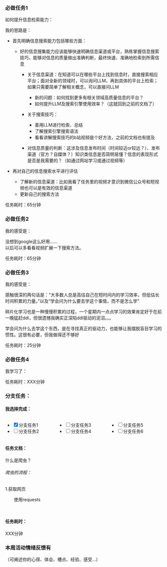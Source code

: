 <!doctype html><div class="lake-content" typography="classic"><h3 id="UiD4p"><span class="ne-text">必做任务1</span></h3><p id="ud0edb294" class="ne-p"><span class="ne-text">如何提升信息检索能力：</span></p><p id="uc3a9ff97" class="ne-p"><span class="ne-text">我的思路是：</span></p><ul class="ne-ul"><li id="u939c150e" data-lake-index-type="0"><span class="ne-text">首先明确信息搜索能力包括哪些方面：</span></li></ul><ul class="ne-list-wrap"><ul ne-level="1" class="ne-ul"><li id="u345e3350" data-lake-index-type="0"><span class="ne-text">好的信息搜集能力应该能够快速明确信息渠道或平台，熟练掌握信息搜索技巧，能够对信息的质量做出准确判断，最终快速、准确地检索到所需信息</span></li></ul></ul><ul class="ne-list-wrap"><ul class="ne-list-wrap"><ul ne-level="2" class="ne-ul"><li id="u1dd4da09" data-lake-index-type="0"><span class="ne-text">关于信息渠道：在知道可以在哪些平台上找到信息时，直接搜索相应平台；面对全新的领域时，可以询问LLM，再到具体的平台上检索；如果只需要简单了解相关概念，可以直接问LLM</span></li></ul></ul></ul><ul class="ne-list-wrap"><ul class="ne-list-wrap"><ul class="ne-list-wrap"><ul ne-level="3" class="ne-ul"><li id="u7eece8bd" data-lake-index-type="0"><span class="ne-text">新的问题：如何找到更多有相关领域高质量信息的平台？</span></li><li id="u51d36182" data-lake-index-type="0"><span class="ne-text">如何提升LLM及搜索引擎使用效率？（这就回到之前的文档了）</span></li></ul></ul></ul></ul><ul class="ne-list-wrap"><ul class="ne-list-wrap"><ul ne-level="2" class="ne-ul"><li id="ubb26a2a5" data-lake-index-type="0"><span class="ne-text">关于搜索技巧：</span></li></ul></ul></ul><ul class="ne-list-wrap"><ul class="ne-list-wrap"><ul class="ne-list-wrap"><ul ne-level="3" class="ne-ul"><li id="ufbad2e28" data-lake-index-type="0"><span class="ne-text">善用LLM进行检索、总结</span></li><li id="u10046d69" data-lake-index-type="0"><span class="ne-text">了解搜索引擎搜索语法</span></li><li id="ub7e815ce" data-lake-index-type="0"><span class="ne-text">看看讲解搜索技巧的b站视频是个好方法，之前的文档也有提及</span></li></ul></ul></ul></ul><ul class="ne-list-wrap"><ul class="ne-list-wrap"><ul ne-level="2" class="ne-ul"><li id="u8ee91927" data-lake-index-type="0"><span class="ne-text">对信息质量的判断：这涉及信息发布时间（时间较近or较远？）、发布渠道（官方？自媒体？）知识类信息是否简明易懂？信息的表现形式是否是我需要的？（如通过网站学习或通过视频等）</span></li></ul></ul></ul><ul class="ne-ul"><li id="ud121f82c" data-lake-index-type="0"><span class="ne-text">再对自己的信息搜索水平进行评估</span></li></ul><ul class="ne-list-wrap"><ul ne-level="1" class="ne-ul"><li id="ud3eb1b3d" data-lake-index-type="0"><span class="ne-text">了解新的信息渠道：比如我看了任务里的视频才意识到微信公众号和短视频也可以是有效的信息渠道</span></li><li id="u8fbd16b0" data-lake-index-type="0"><span class="ne-text">更新自己的搜索方法</span></li></ul></ul><p id="u42edf498" class="ne-p"><span class="ne-text"></span></p><p id="u6dad6e39" class="ne-p"><span class="ne-text"></span></p><p id="u85b4348b" class="ne-p"><span class="ne-text">任务耗时：65分钟</span></p><h3 id="EW4OH"><span class="ne-text">必做任务2</span></h3><p id="u0522d62b" class="ne-p"><span class="ne-text">我的感受是：</span></p><p id="u7d37799f" class="ne-p"><span class="ne-text">没想到google这么好用……<br />以后可以多看看视频扩展一下搜索方法。</span></p><p id="uc57426bd" class="ne-p"><span class="ne-text"></span></p><p id="u34e4c43f" class="ne-p"><span class="ne-text"></span></p><p id="u4c8bcafe" class="ne-p"><span class="ne-text">任务耗时：65分钟</span></p><h3 id="UDYiT"><span class="ne-text">必做任务3</span></h3><p id="u29172084" class="ne-p"><span class="ne-text">我的感受是：</span></p><p id="ufed88152" class="ne-p"><span class="ne-text">感触很深的两句话是：“大多数人总是高估自己在短时间内的学习效率，但低估长时间积累的力量。”以及“学会问为什么要去学这个事情，而不是怎么学”</span></p><p id="ue79b2776" class="ne-p"><span class="ne-text">碎片化学习也是一种慢慢积累的过程，一个星期内一点点学习的效果肯定好于在前一晚猛赶ddl，但很遗憾我确实正深陷ddl驱动的泥沼。。。</span></p><p id="u287b33cd" class="ne-p"><span class="ne-text"></span></p><p id="u7ea662a4" class="ne-p"><span class="ne-text">学会问为什么去学这个东西，是在寻找真正的驱动力，也能够让我摆脱盲目学习的惯性。这很有必要，但我做得还不够好</span></p><p id="u6836235d" class="ne-p"><span class="ne-text"></span></p><p id="u8a9ee826" class="ne-p"><span class="ne-text"></span></p><p id="uf3a67847" class="ne-p"><span class="ne-text"></span></p><p id="ue68920e8" class="ne-p"><span class="ne-text">任务耗时：25分钟</span></p><h3 id="boDqP"><span class="ne-text">必做任务4</span></h3><p id="u2be66e5f" class="ne-p"><span class="ne-text">我学习了：</span></p><p id="u4d2adcf0" class="ne-p"><span class="ne-text"></span></p><p id="uaf440b5e" class="ne-p"><span class="ne-text"></span></p><p id="u9744044b" class="ne-p"><span class="ne-text"></span></p><p id="u829218a1" class="ne-p"><span class="ne-text">任务耗时：XXX分钟</span></p><h3 id="eTKut"><span class="ne-text">分支任务：</span></h3><h4 id="zivjw"><span class="ne-text">我选择完成：</span></h4><article class="lake-columns" style="display: flex"><article class="lake-column-item" style="flex: 0.33333333000000004"><ul class="ne-tl"><li checked="true" id="uc4310cb5" data-lake-index-type="0"><input type="checkbox" checked="true"><span class="ne-text">分支任务1</span></li><li id="u3a738b00" data-lake-index-type="0"><input type="checkbox"><span class="ne-text">分支任务2</span></li></ul></article><article class="lake-column-item" style="flex: 0.33333333000000004"><ul class="ne-tl"><li id="u4dfcf3ee" data-lake-index-type="0"><input type="checkbox"><span class="ne-text">分支任务3</span></li><li id="ub67fd927" data-lake-index-type="0"><input type="checkbox"><span class="ne-text">分支任务4</span></li></ul></article><article class="lake-column-item" style="flex: 0.33333333000000004"><ul class="ne-tl"><li id="u566fa63f" data-lake-index-type="0"><input type="checkbox"><span class="ne-text">分支任务5</span></li><li id="ud8d6b74f" data-lake-index-type="0"><input type="checkbox"><span class="ne-text">分支任务6</span></li></ul></article></article><h4 id="nr7EL"><span class="ne-text">任务文档：</span></h4><p id="u19f81207" class="ne-p"><span class="ne-text">什么是爬虫？</span></p><h6 id="nu3sv"><span class="ne-text">爬虫的流程：</span></h6><p id="u026ee927" class="ne-p"><span class="ne-text">1.获取网页</span></p><p id="u33a2748c" class="ne-p" style="margin-left: 2em"><span class="ne-text">使用requests</span></p><p id="u170d2416" class="ne-p" style="margin-left: 2em"><span class="ne-text"></span></p><p id="u1741c20f" class="ne-p"><br></p><h4 id="leXWt"><span class="ne-text">任务耗时：</span></h4><p id="ue64f08cd" class="ne-p"><span class="ne-text">XXX分钟</span></p><h3 id="fHddQ"><span class="ne-text">本周活动情绪反馈有</span></h3><p id="u822f919e" class="ne-p"><span class="ne-text">（可阐述你的心得、体会、槽点、经验、感受...）</span></p><p id="uf856d2e3" class="ne-p"><br></p><p id="u1b2133cd" class="ne-p"><br></p></div>